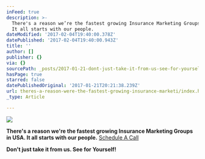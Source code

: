 ```yaml
---
inFeed: true
description: >-
  There's a reason we’re the fastest growing Insurance Marketing Groups in USA.
  It all starts with our people.
dateModified: '2017-02-04T19:40:00.378Z'
datePublished: '2017-02-04T19:40:00.943Z'
title: ''
author: []
publisher: {}
via: {}
sourcePath: _posts/2017-01-21-dont-just-take-it-from-us-see-for-yourself.md
hasPage: true
starred: false
datePublishedOriginal: '2017-01-21T20:21:38.239Z'
url: theres-a-reason-were-the-fastest-growing-insurance-marketi/index.html
_type: Article

---
```

![](https://the-grid-user-content.s3-us-west-2.amazonaws.com/f6112198-efc4-485a-a7f2-ea0e8d2a7d17.jpg)

**There's a reason we're the fastest growing Insurance Marketing Groups in USA. It all starts with our people.**
[Schedule A Call][0]

**Don't just take it from us. See for Yourself!**

[0]: https://calendly.com/surewaytolive/15min/01-21-2017?back=1